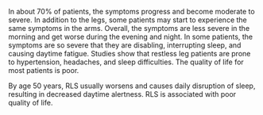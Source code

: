 In about 70% of patients, the symptoms progress and become moderate to severe. In addition to the legs, some patients may start to experience the same symptoms in the arms. Overall, the symptoms are less severe in the morning and get worse during the evening and night. In some patients, the symptoms are so severe that they are disabling, interrupting sleep, and causing daytime fatigue. Studies show that restless leg patients are prone to hypertension, headaches, and sleep difficulties. The quality of life for most patients is poor.

By age 50 years, RLS usually worsens and causes daily disruption of sleep, resulting in decreased daytime alertness. RLS is associated with poor quality of life.